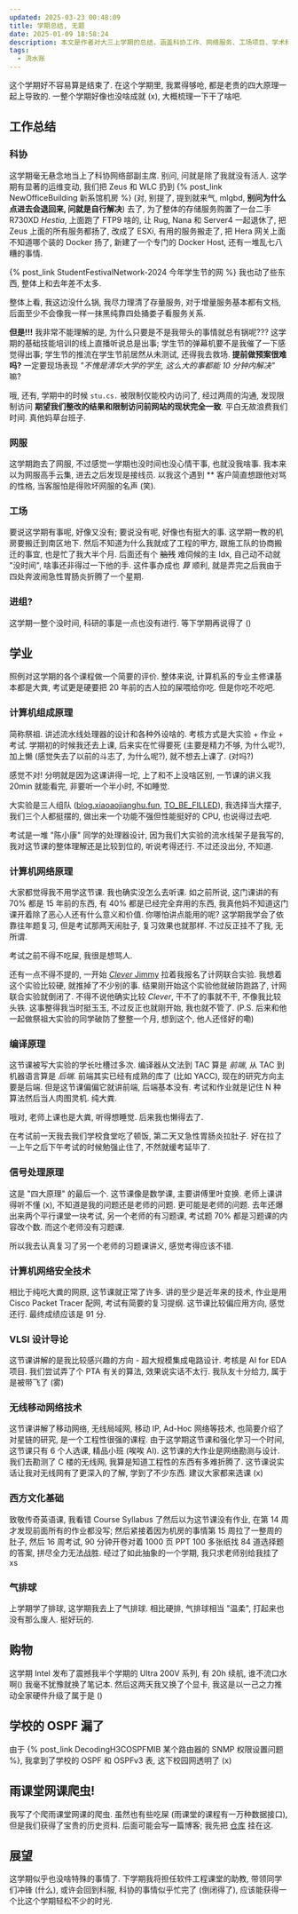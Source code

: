 ```yaml
---
updated: 2025-03-23 00:48:09
title: 学期总结, 无题
date: 2025-01-09 18:58:24
description: 本文是作者对大三上学期的总结，涵盖科协工作、网络服务、工场项目、学术科研与课程学习等方面，详细记录了科协网络部的运维变动、学生节网络搭建、机房搬迁、课程体验与考试感悟，以及雨课堂爬虫开发等内容，并展望了下学期的计划与目标。
tags:
  - 流水账
---
```


这个学期好不容易算是结束了. 在这个学期里, 我累得够呛, 都是老贵的四大原理一起上导致的. 一整个学期好像也没啥成就 (x), 大概梳理一下干了啥吧.

<!-- more -->



## 工作总结

### 科协

这学期毫无悬念地当上了科协网络部副主席. 别问, 问就是除了我就没有活人. 这学期有显著的运维变动, 我们把 Zeus 和 WLC 扔到 {% post_link NewOfficeBuilding 新系馆机房 %} (对, 别提了, 提到就来气, mlgbd, **别问为什么点进去会退回来, 问就是自行解决**) 去了, 为了整体的存储服务购置了一台二手 R730XD *Hestia*, 上面跑了 FTP9 啥的, 让 Rug, Nana 和 Server4 一起退休了, 把 Zeus 上面的所有服务都扬了, 改成了 ESXi, 有用的服务搬走了, 把 Hera 网关上面不知道哪个装的 Docker 扬了, 新建了一个专门的 Docker Host, 还有一堆乱七八糟的事情.

{% post_link StudentFestivalNetwork-2024 今年学生节的网 %} 我也动了些东西, 整体上和去年差不太多.

整体上看, 我这边没什么锅, 我尽力理清了存量服务, 对于增量服务基本都有文档, 后面至少不会像我一样一抹黑纯靠四处捅娄子看服务关系.

**但是!!!** 我非常不能理解的是, 为什么只要是不是我带头的事情就总有锅呢??? 这学期的基础技能培训的线上直播听说总是出事; 学生节的弹幕机要不是我催了一下感觉得出事; 学生节的推流在学生节前居然从未测试, 还得我去救场. **提前做预案很难吗?** 一定要现场表现 *"不愧是清华大学的学生, 这么大的事都能 10 分钟内解决"* 嘛?

哦, 还有, 学期中的时候 `stu.cs.` 被限制仅能校内访问了, 经过两周的沟通, 发现限制访问 **期望我们整改的结果和限制访问前网站的现状完全一致**. 平白无故浪费我们时间. 真他妈草台班子.

### 网服

这学期跑去了网服, 不过感觉一学期也没时间也没心情干事, 也就没我啥事. 我本来以为网服高手云集, 进去之后发现是接线员. 以我这个遇到 ** 客户简直想跟他对骂的性格, 当客服怕是得败坏网服的名声 (笑).

### 工场

要说这学期有事呢, 好像又没有; 要说没有呢, 好像也有挺大的事. 这学期一教的机房要搬迁到南区地下. 然后不知道为什么我就成了工程的甲方, 跟施工队的协商搬迁的事宜, 也是忙了我大半个月. 后面还有个 ~~脑残~~ 难伺候的主 ldx, 自己动不动就 "没时间", 啥事还非得过一下他的手. 这件事办成也 *算* 顺利, 就是弄完之后我由于四处奔波闹急性胃肠炎折腾了一个星期.

### 进组?

这学期一整个没时间, 科研的事是一点也没有进行. 等下学期再说得了 ()

## 学业

照例对这学期的各个课程做一个简要的评价. 整体来说, 计算机系的专业主修课基本都是大粪, 考试更是硬要把 20 年前的古人拉的屎喂给你吃. 但是你吃不吃吧.

### 计算机组成原理

简称祭祖. 讲述流水线处理器的设计和各种外设啥的. 考核方式是大实验 + 作业 + 考试. 学期初的时候我还去上课, 后来实在忙得要死 (主要是精力不够, 为什么呢?), 加上懒 (感觉失去了以前的斗志了, 为什么呢?), 就不想去上课了. (对吗?)

感觉不对! 分明就是因为这课讲得一坨, 上了和不上没啥区别, 一节课的讲义我 20min 就能看完, 非要听一个半小时, 不如睡觉.

大实验是三人组队 ([blog.xiaoaojianghu.fun](https://blog.xiaoaojianghu.fun/), [TO_BE_FILLED]()), 我选择当大摆子, 我们三个人都挺摆的, 做出来一个功能不强但性能挺好的 CPU, 也说得过去吧.

考试是一堆 "陈小康" 同学的处理器设计, 因为我们大实验的流水线架子是我写的, 我对这节课的整体理解还是比较到位的, 听说考得还行. 不过还没出分, 不知道.

### 计算机网络原理

大家都觉得我不用学这节课. 我也确实没怎么去听课. 如之前所说, 这门课讲的有 70% 都是 15 年前的东西, 有 40% 都是已经完全弃用的东西, 我真他妈不知道这门课开着除了恶心人还有什么意义和价值. 你哪怕讲点能用的呢? 这学期我学会了依靠往年题复习, 但是考试那两天闹肚子, 复习效果也就那样. 不过反正挂不了我, 无所谓.

考试之前不得不吃屎, 我很是想骂人.

还有一点不得不提的, 一开始 [*Clever* Jimmy](https://leverimmy.top/) 拉着我报名了计网联合实验. 我想着这个实验比较硬, 就推掉了不少别的事. 结果刚开始这个实验他就破防跑路了, 计网联合实验就倒闭了. 不得不说他确实比较 *Clever*, 干不了的事就不干, 不像我比较头铁. 这事整得我当时挺玉玉, 不过反正也就刚开始, 我也就不管了. (P.S. 后来和他一起做祭祖大实验的同学破防了整整一个月, 想到这个, 他人还怪好的嘞)

### 编译原理

这节课被写大实验的学长吐槽过多次. 编译器从文法到 TAC 算是 *前端*, 从 TAC 到机器语言算是 *后端*. 前端其实已经有成熟的库了 (比如 YACC), 现在的研究方向主要是后端. 但是这节课偏偏它就讲前端, 后端基本没有. 考试和作业就是记住 N 种算法然后当人肉图灵机. 纯大粪.

哦对, 老师上课也是大粪, 听得想睡觉. 后来我也懒得去了.

在考试前一天我去我们学校食堂吃了顿饭, 第二天又急性胃肠炎拉肚子. 好在拉了一上午之后下午考试的时候勉强止住了, 不然就缓考延毕了.

### 信号处理原理

这是 "四大原理" 的最后一个. 这节课像是数学课, 主要讲傅里叶变换. 老师上课讲得听不懂 (x), 不知道是我的问题还是老师的问题. 更可能是老师的问题. 去年还爆出来两个平行课堂一块考试, 另一个老师的有习题课, 考试题 70% 都是习题课的内容改个数. 而这个老师没有习题课.

所以我去认真复习了另一个老师的习题课讲义, 感觉考得应该不错.

### 计算机网络安全技术

相比于纯吃大粪的网原, 这节课就正常了许多. 讲的至少是近年来的技术, 作业是用 Cisco Packet Tracer 配网, 考试有简要的复习提纲. 这节课比较偏应用方向, 感觉还行. 最终成绩应该是 91 分.

### VLSI 设计导论

这节课讲解的是我比较感兴趣的方向 - 超大规模集成电路设计. 考核是 AI for EDA 项目. 我们尝试弄了个 PTA 有关的算法, 效果说实话不太行. 我队友十分给力, 属于是被带飞了 (雾)

### 无线移动网络技术

这节课讲解了移动网络, 无线局域网, 移动 IP, Ad-Hoc 网络等技术, 也简要介绍了对星链的研究, 是一个工程性很强的课程. 由于这学期这节课和强化学习一个时间, 这节课只有 6 个人选课, 精品小班 (唉唉 AI). 这节课的大作业是网络勘测与设计. 我们去勘测了 C 楼的无线网, 我算是知道工程性的东西有多难折腾了. 这节课说实话让我对无线网有了更深入的了解, 学到了不少东西. 建议大家都来选课 (x)

### 西方文化基础

致敬传奇英语课, 我看错 Course Syllabus 了然后以为这节课没有作业, 在第 14 周才发现前面所有的作业都没写; 然后紧接着因为机房的事情第 15 周拉了一整周的肚子, 然后 16 周考试, 90 分钟开卷对着 1000 页 PPT 100 多张纸找 84 道选择题的答案, 拼尽全力无法战胜. 经过了如此抽象的一个学期, 我只求老师别给我挂了 xs

### 气排球

上学期学了排球, 这学期我去上了气排球. 相比硬排, 气排球相当 "温柔", 打起来也没有那么废人. 挺好玩的.



## 购物

这学期 Intel 发布了震撼我半个学期的 Ultra 200V 系列, 有 20h 续航, 谁不流口水啊() 我毫不犹豫就换了笔记本. 然后这两天我又换了个显卡, 我这是以一己之力推动全家硬件升级了属于是 ()



## 学校的 OSPF 漏了

由于 {% post_link DecodingH3COSPFMIB 某个路由器的 SNMP 权限设置问题 %}, 我拿到了学校的 OSPF 和 OSPFv3 表, 这下校园网透明了 (x)



## 雨课堂网课爬虫!

我写了个爬雨课堂网课的爬虫. 虽然也有些吃屎 (雨课堂的课程有一万种数据接口), 但是我们获得了宝贵的历史资料. 后面可能会写一篇博客; 我先把 [仓库](https://github.com/84634E1A607A/rainclassroom-scrapper) 挂在这.



## 展望

这学期似乎也没啥特殊的事情了. 下学期我将担任软件工程课堂的助教, 带领同学们冲锋 (什么), 或许会回到科服, 科协的事情似乎忙完了 (倒闭得了), 应该能获得一个比这个学期轻松不少的时光.
